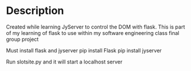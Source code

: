 # Description
Created while learning JyServer to control the DOM with flask. This is part of my learning of flask to use within my software engineering class final group project

Must install flask and jyserver
pip install Flask
pip install jyserver

Run slotsite.py and it will start a localhost server

